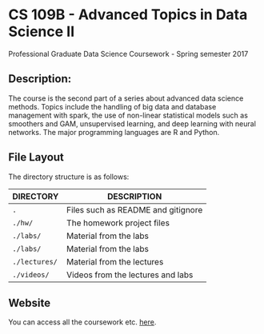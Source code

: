 # CS 109B - Advanced Topics in Data Science II
Professional Graduate Data Science Coursework - Spring semester 2017

## Description: 
The course is the second part of a series about advanced data science methods. Topics include the handling of big data and database management with spark, the use of non-linear statistical models such as smoothers and GAM, unsupervised learning, and deep learning with neural networks. The major programming languages are R and Python.

## File Layout
The directory structure is as follows:

DIRECTORY           | DESCRIPTION
--------------------|----------------------
`.`                 | Files such as README and gitignore
`./hw/`             | The homework project files
`./labs/`           | Material from the labs
`./labs/`           | Material from the labs
`./lectures/`       | Material from the lectures
`./videos/`         | Videos from the lectures and labs

## Website
You can access all the coursework etc. [here](https://greenore.github.io).
